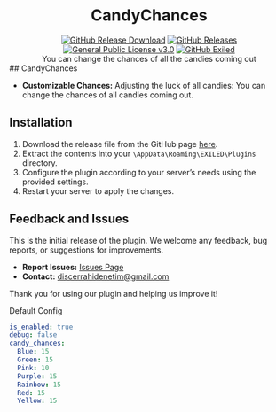 <h1 align="center">CandyChances</h1> 
<div align="center">
<a href="https://github.com/MS-crew/CandyChances/releases"><img src="https://img.shields.io/github/downloads/MS-crew/CandyChances/total?style=for-the-badge&logo=githubactions&label=Downloads" alt="GitHub Release Download"></a> <a href="https://github.com/MS-crew/CandyChances/releases"><img src="https://img.shields.io/badge/Build-1.0.0-brightgreen?style=for-the-badge&logo=gitbook" alt="GitHub Releases"></a> 
<a href="https://github.com/MS-crew/CandyChances/blob/master/LICENSE">
<img src="https://img.shields.io/badge/Licence-GNU_3.0-blue?style=for-the-badge&logo=gitbook" alt="General Public License v3.0"></a> 
<a href="https://github.com/ExMod-Team/EXILED"><img src="https://img.shields.io/badge/Exiled-9.0.0Alpha2-red?style=for-the-badge&logo=gitbook" alt="GitHub Exiled"></a> 
</div>
<div align="center">
You can change the chances of all the candies coming out</div>
## CandyChances

- **Customizable Chances:** Adjusting the luck of all candies: You can change the chances of all candies coming out.

## Installation

1. Download the release file from the GitHub page [here](https://github.com/MS-crew/CandyChances/releases).
2. Extract the contents into your `\AppData\Roaming\EXILED\Plugins` directory.
3. Configure the plugin according to your server’s needs using the provided settings.
4. Restart your server to apply the changes.

## Feedback and Issues

This is the initial release of the plugin. We welcome any feedback, bug reports, or suggestions for improvements.

- **Report Issues:** [Issues Page](https://github.com/MS-crew/CandyChances/issues)
- **Contact:** [discerrahidenetim@gmail.com](mailto:discerrahidenetim@gmail.com)

Thank you for using our plugin and helping us improve it!

Default Config
```yml
is_enabled: true
debug: false
candy_chances:
  Blue: 15
  Green: 15
  Pink: 10
  Purple: 15
  Rainbow: 15
  Red: 15
  Yellow: 15
```
